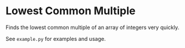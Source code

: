 # Lowest Common Multiple

Finds the lowest common multiple of an array of integers very quickly.

See `example.py` for examples and usage.